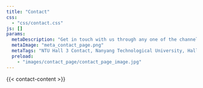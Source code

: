 ```yaml
---
title: "Contact"
css:
  - "css/contact.css"
js: []
params:
  metaDescription: "Get in touch with us through any one of the channels listed on this page!"
  metaImage: "meta_contact_page.png"
  metaTags: "NTU Hall 3 Contact, Nanyang Technological University, Hall 3 Email, Hall 3 Instagram, Hall 3 Telegram, Hall 3 Facebook, NTU Housing Contact, Hall 3 Office Contact, Hall 3 Address, NTU Student Housing, Contact Hall 3, NTU Campus Housing, Hall 3 Social Media, NTU Accommodation Contact"
  preload:
    - "images/contact_page/contact_page_image.jpg"
---
```


{{< contact-content >}}
